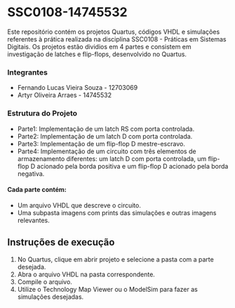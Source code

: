 # SSC0108-14745532

Este repositório contém os projetos Quartus, códigos VHDL e simulações referentes à prática realizada na disciplina SSC0108 - Práticas em Sistemas Digitais. 
Os projetos estão dividios em 4 partes e consistem em investigação de latches e flip-flops, desenvolvido no Quartus.

### Integrantes

- Fernando Lucas Vieira Souza - 12703069
- Artyr Oliveira Arraes - 14745532

### Estrutura do Projeto
- Parte1: Implementação de um latch RS com porta controlada.
- Parte2: Implementação de um latch D com porta controlada.
- Parte3: Implementação de um flip-flop D mestre-escravo.
- Parte4: Implementação de um circuito com três elementos de armazenamento diferentes: um latch D com porta controlada, um flip-flop D acionado pela borda positiva e um flip-flop D acionado pela borda negativa.

#### Cada parte contém:
- Um arquivo VHDL que descreve o circuito.
- Uma subpasta imagens com prints das simulações e outras imagens relevantes.

## Instruções de execução
1. No Quartus, clique em abrir projeto e selecione a pasta com a parte desejada.
2. Abra o arquivo VHDL na pasta correspondente.
3. Compile o arquivo.
4. Utilize o Technology Map Viewer ou o ModelSim para fazer as simulações desejadas.
